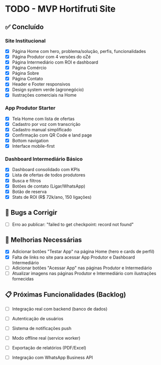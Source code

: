 # TODO - MVP Hortifruti Site

## ✅ Concluído

### Site Institucional
- [x] Página Home com hero, problema/solução, perfis, funcionalidades
- [x] Página Produtor com 4 versões do oZé
- [x] Página Intermediário com ROI e dashboard
- [x] Página Comércio
- [x] Página Sobre
- [x] Página Contato
- [x] Header e Footer responsivos
- [x] Design system verde (agronegócio)
- [x] Ilustrações comerciais na Home

### App Produtor Starter
- [x] Tela Home com lista de ofertas
- [x] Cadastro por voz com transcrição
- [x] Cadastro manual simplificado
- [x] Confirmação com QR Code e land page
- [x] Bottom navigation
- [x] Interface mobile-first

### Dashboard Intermediário Básico
- [x] Dashboard consolidado com KPIs
- [x] Lista de ofertas de todos produtores
- [x] Busca e filtros
- [x] Botões de contato (Ligar/WhatsApp)
- [x] Botão de reserva
- [x] Stats de ROI (R$ 72k/ano, 150 ligações)

## 🐛 Bugs a Corrigir

- [ ] Erro ao publicar: "failed to get checkpoint: record not found"

## 🚀 Melhorias Necessárias

- [x] Adicionar botões "Testar App" na página Home (hero e cards de perfil)
- [x] Falta de links no site para acessar App Produtor e Dashboard Intermediário
- [ ] Adicionar botões "Acessar App" nas páginas Produtor e Intermediário
- [ ] Atualizar imagens nas páginas Produtor e Intermediário com ilustrações fornecidas

## 📋 Próximas Funcionalidades (Backlog)

- [ ] Integração real com backend (banco de dados)
- [ ] Autenticação de usuários
- [ ] Sistema de notificações push
- [ ] Modo offline real (service worker)
- [ ] Exportação de relatórios (PDF/Excel)
- [ ] Integração com WhatsApp Business API

